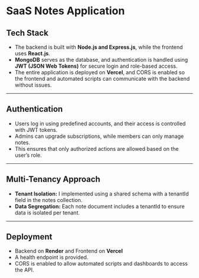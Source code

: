 # SaaS Notes Application

## Tech Stack
- The backend is built with **Node.js and Express.js**, while the frontend uses **React.js**.  
- **MongoDB** serves as the database, and authentication is handled using **JWT (JSON Web Tokens)** for secure login and role-based access.  
- The entire application is deployed on **Vercel**, and CORS is enabled so the frontend and automated scripts can communicate with the backend without issues.  

---

## Authentication
- Users log in using predefined accounts, and their access is controlled with JWT tokens.  
- Admins can upgrade subscriptions, while members can only manage notes.  
- This ensures that only authorized actions are allowed based on the user’s role.  

---

## Multi-Tenancy Approach
- **Tenant Isolation:** I implemented using a shared schema with a tenantId field in the notes collection.  
- **Data Segregation:** Each note document includes a tenantId to ensure data is isolated per tenant.  

---

## Deployment
- Backend on **Render** and Frontend on **Vercel**  
- A health endpoint is provided.  
- CORS is enabled to allow automated scripts and dashboards to access the API. 
